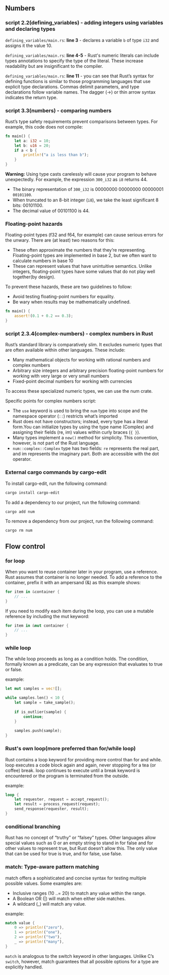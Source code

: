 ## Numbers

### script 2.2(defining_variables) - adding integers using variables and declaring types

`defining_variables/main.rs`: **line 3** - declares a variable `b` of type `i32` and assigns it the value 10.

`defining_variables/main.rs`: **line 4-5** - Rust's numeric literals can include types annotations to specify the type of the literal. These increase readability but are insignificant to the compiler.

`defining_variables/main.rs`: **line 11** - you can see that Rust’s syntax for defining functions is similar to those programming languages that use explicit type declarations. Commas delimit parameters, and type declarations follow variable names. The dagger (->) or thin arrow syntax indicates the return type.

### script 3.3(numbers) - comparing numbers

Rust’s type safety requirements prevent comparisons between types. For example, this
code does not compile:

```rust
fn main() {
    let a: i32 = 10;
    let b: u16 = 20;
    if a < b {
        println!("a is less than b");
    }
}
```
**Warning:** Using type casts carelessly will cause your program to behave unexpectedly. For example, the expression `300_i32` as `i8` returns 44.

- The binary representation of `300_i32` is 00000000 00000000 00000001 `00101100`.
- When truncated to an 8-bit integer (`i8`), we take the least significant 8 bits: 00101100.
- The decimal value of 00101100 is 44.

### Floating-point hazards

Floating-point types (f32 and f64, for example) can cause serious errors for the unwary. There are (at least) two reasons for this:

- These often approximate the numbers that they’re representing. Floating-point types are implemented in base 2, but we often want to calculate numbers in base 10
- These can represent values that have unintuitive semantics. Unlike integers, floating-point types have some values that do not play well together(by design).

To prevent these hazards, these are two guidelines to follow:
- Avoid testing floating-point numbers for equality.
- Be wary when results may be mathematically undefined.

```rust
fn main() {
    assert!(0.1 + 0.2 == 0.3);
}
```

### script 2.3.4(complex-numbers) - complex numbers in Rust 

Rust’s standard library is comparatively slim. It excludes numeric types that are often available within other languages. These include: 
- Many mathematical objects for working with rational numbers and complex numbers
- Arbitrary size integers and arbitrary precision floating-point numbers for working with very large or very small numbers
- Fixed-point decimal numbers for working with currencies

To access these specialized numeric types, we can use the num crate. 

Specific points for complex numbers script:

- The `use` keyword is used to bring the `num` type into scope and the namespace operator (`::`) restricts what’s imported
- Rust does not have constructors; instead, every type has a literal form.You can initialize types by using the type name (Complex) 
  and assigning their fields (re, im) values within curly braces (`{ }`).
- Many types implement a `new()` method for simplicity. This convention, however, is not part of the Rust language.
-  `num::complex::Complex` type has two fields: `re` represents the real part, and im represents the imaginary part. 
  Both are accessible with the dot operator.

### External cargo commands by cargo-edit

To install cargo-edit, run the following command:
```bash
cargo install cargo-edit
```

To add a dependency to our project, run the following command:
```bash
cargo add num
```

To remove a dependency from our project, run the following command:
```bash
cargo rm num
```

## Flow control

### for loop

When you want to reuse container later in your program, use a reference. Rust assumes that container is no longer needed. 
To add a reference to the container, prefix it with an ampersand (&) as this example shows:

```rust
for item in &container {
    // ...
}
```

If you need to modify each item during the loop, you can use a mutable reference by including the mut keyword:

```rust
for item in &mut container {
    // ...
}
```

### while loop

The while loop proceeds as long as a condition holds. The condition, formally known as a predicate, can be any expression that evaluates to true or false.

example:
```rust
let mut samples = vec![];

while samples.len() < 10 {
    let sample = take_sample();
    
    if is_outlier(sample) {
        continue;
    }
    
    samples.push(sample);
}
```

### Rust's own loop(more preferred than for/while loop)

Rust contains a loop keyword for providing more control than for and while. loop executes a code block again and again, never stopping for a tea (or coffee) break.
loop continues to execute until a break keyword is encountered or the program is terminated from the outside.

example:

```rust
loop {
    let requester, request = accept_request();
    let result = process_request(request);
    send_response(requester, result);
}
```

### conditional branching

Rust has no concept of “truthy” or “falsey” types. Other languages allow special values such as 0 or 
an empty string to stand in for false and for other values to represent true, but Rust doesn’t allow this. The only value that can be used for true is true, and for false, use false.

### match: Type-aware pattern matching

match offers a sophisticated and concise syntax for testing multiple possible values. Some examples are:
- Inclusive ranges (10 ..= 20) to match any value within the range.
- A Boolean OR (|) will match when either side matches.
- A wildcard (_) will match any value.

example:
```rust
match value {
    0 => println!("zero"),
    1 => println!("one"),
    2 => println!("two"),
    _ => println!("many"),
}
```
`match` is analogous to the switch keyword in other languages. Unlike C’s `switch`, however, match guarantees that all possible options for a type are explicitly handled. 
